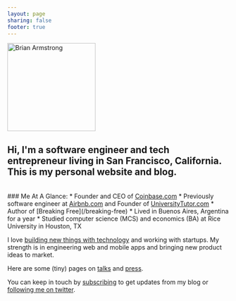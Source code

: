 ```yaml
---
layout: page
sharing: false
footer: true
---
```



<div class="thumbnail pull-right" style="width: 200px; height: 200px;"><img src="/images/brian_armstrong.png" alt="Brian Armstrong" width='200' height='200'></div>

## Hi, I'm a software engineer and tech entrepreneur living in San Francisco, California.  This is my personal website and blog.

<br/>
### Me At A Glance:
* Founder and CEO of <a href="https://coinbase.com" target="_blank">Coinbase.com</a>
* Previously software engineer at <a href="http://www.airbnb.com" target="_blank">Airbnb.com</a> and Founder of <a href="http://www.universitytutor.com" target="_blank">UniversityTutor.com</a>
* Author of [Breaking Free](/breaking-free)
* Lived in Buenos Aires, Argentina for a year
* Studied computer science (MCS) and economics (BA) at Rice University in Houston, TX

I love <a href="/projects">building new things with technology</a> and working with startups.  My strength is in engineering web and mobile apps and bringing new product ideas to market.

Here are some (tiny) pages on [talks](/talks) and [press](/press).

You can keep in touch by <a href="#" onclick="window.open('http://feedburner.google.com/fb/a/mailverify?uri=brianarmstrong/h4fm','FeedBurner','menubar=no,width=600,height=600,toolbar=no'); return false;">subscribing</a> to get updates from my blog or <a href="https://twitter.com/brian_armstrong">following me on twitter</a>.